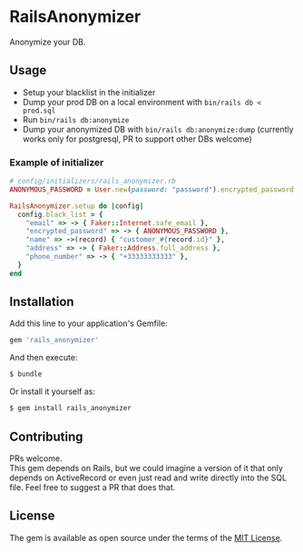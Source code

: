 # RailsAnonymizer
Anonymize your DB.

## Usage
* Setup your blacklist in the initializer
* Dump your prod DB on a local environment with `bin/rails db < prod.sql`
* Run `bin/rails db:anonymize`
* Dump your anonymized DB with `bin/rails db:anonymize:dump` (currently works only for postgresql, PR to support other DBs welcome)

### Example of initializer

```ruby
# config/initializers/rails_anonymizer.rb
ANONYMOUS_PASSWORD = User.new(password: "password").encrypted_password

RailsAnonymizer.setup do |config|
  config.black_list = {
    "email" => -> { Faker::Internet.safe_email },
    "encrypted_password" => -> { ANONYMOUS_PASSWORD },
    "name" => ->(record) { "customer_#{record.id}" },
    "address" => -> { Faker::Address.full_address },
    "phone_number" => -> { "+33333333333" },
  }
end
```

## Installation
Add this line to your application's Gemfile:

```ruby
gem 'rails_anonymizer'
```

And then execute:
```bash
$ bundle
```

Or install it yourself as:
```bash
$ gem install rails_anonymizer
```

## Contributing
PRs welcome.  
This gem depends on Rails, but we could imagine a version of it that only depends on ActiveRecord or even just read and write directly into the SQL file. Feel free to suggest a PR that does that.

## License
The gem is available as open source under the terms of the [MIT License](https://opensource.org/licenses/MIT).
